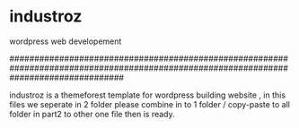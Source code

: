 # industroz
wordpress web  developement 

#######################################################################################################################################

industroz is a themeforest template for wordpress building website , in this files we seperate in 2 folder please combine in to 1 folder / copy-paste to all folder in part2 to other one file then is ready.
